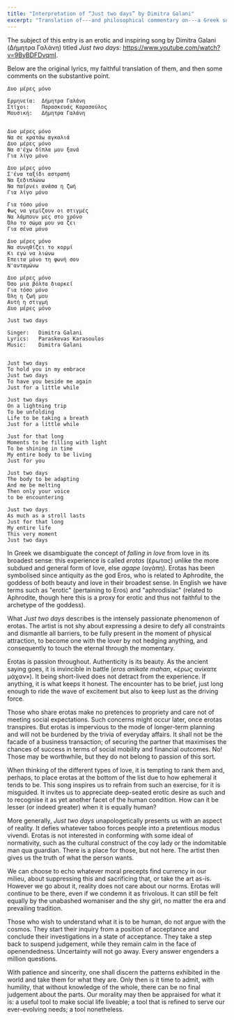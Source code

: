 ```yaml
---
title: "Interpretation of “Just two days” by Dimitra Galani"
excerpt: "Translation of---and philosophical commentary on---a Greek song whose translated title is 'Just two days'."
---
```


The subject of this entry is an erotic and inspiring song by Dimitra Galani (Δήμητρα
Γαλάνη) titled _Just two days_: <https://www.youtube.com/watch?v=9ByBDFDvqmI>.

Below are the original lyrics, my faithful translation of them, and
then some comments on the substantive point.

```
Δυο μέρες μόνο

Ερμηνεία:  Δήμητρα Γαλάνη
Στίχοι:    Παρασκευάς Καρασούλος
Μουσική:   Δήμητρα Γαλάνη


Δυο μέρες μόνο
Να σε κρατάω αγκαλιά
Δυο μέρες μόνο
Να σ'έχω δίπλα μου ξανά
Για λίγο μόνο

Δυο μέρες μόνο
Σ'ένα ταξίδι αστραπή
Να ξεδιπλώνω
Να παίρνει ανάσα η ζωή
Για λίγο μόνο

Για τόσο μόνο
Φως να γεμίζουν οι στιγμές
Να λάμπουν μες στο χρόνο
Όλο το σώμα μου να ζει
Για σένα μόνο

Δυο μέρες μόνο
Να συνηθίζει το κορμί
Κι εγώ να λιώνω
Έπειτα μόνο τη φωνή σου
Ν'ανταμώνω

Δυο μέρες μόνο
Όσο μια βόλτα διαρκεί
Για τόσο μόνο
Όλη η ζωή μου
Αυτή η στιγμή
Δυο μέρες μόνο
```

```
Just two days

Singer:   Dimitra Galani
Lyrics:   Paraskevas Karasoulos
Music:    Dimitra Galani


Just two days
To hold you in my embrace
Just two days
To have you beside me again
Just for a little while

Just two days
On a lightning trip
To be unfolding
Life to be taking a breath
Just for a little while

Just for that long
Moments to be filling with light
To be shining in time
My entire body to be living
Just for you

Just two days
The body to be adapting
And me be melting
Then only your voice
to be encountering

Just two days
As much as a stroll lasts
Just for that long
My entire life
This very moment
Just two days
```

In Greek we disambiguate the concept of _falling in love_ from love in
its broadest sense: this experience is called _erotas_ (έρωτας) unlike
the more subdued and general form of love, else _agape_ (αγάπη).
Erotas has been symbolised since antiquity as the god Eros, who is
related to Aphrodite, the goddess of both beauty and love in their
broadest sense. In English we have terms such as "erotic" (pertaining
to Eros) and "aphrodisiac" (related to Aphrodite, though here this is a
proxy for erotic and thus not faithful to the archetype of the goddess).

What _Just two days_ describes is the intensely passionate phenomenon
of erotas. The artist is not shy about expressing a desire to defy all
constraints and dismantle all barriers, to be fully present in the
moment of physical attraction, to become one with the lover by not
hedging anything, and consequently to touch the eternal through the
momentary.

Erotas is passion throughout. Authenticity is its beauty. As the
ancient saying goes, it is invincible in battle (_eros anikate mahan_,
«έρως ανίκατε μάχαν»). It being short-lived does not detract from the
experience. If anything, it is what keeps it honest. The encounter has
to be brief, just long enough to ride the wave of excitement but also
to keep lust as the driving force.

Those who share erotas make no pretences to propriety and care not of
meeting social expectations. Such concerns might occur later, once
erotas transpires. But erotas is impervious to the mode of longer-term
planning and will not be burdened by the trivia of everyday affairs.
It shall not be the facade of a business transaction; of securing the
partner that maximises the chances of success in terms of social
mobility and financial outcomes. No! Those may be worthwhile, but they
do not belong to passion of this sort.

When thinking of the different types of love, it is tempting to rank
them and, perhaps, to place erotas at the bottom of the list due to
how ephemeral it tends to be. This song inspires us to refrain from
such an exercise, for it is misguided. It invites us to appreciate
deep-seated erotic desire as such and to recognise it as yet another
facet of the human condition. How can it be lesser (or indeed greater)
when it is equally human?

More generally, _Just two days_ unapologetically presents us with an
aspect of reality. It defies whatever taboo forces people into a
pretentious modus vivendi. Erotas is not interested in conforming with
some ideal of normativity, such as the cultural construct of the coy
lady or the indomitable man qua guardian. There is a place for those,
but not here. The artist then gives us the truth of what the person
wants.

We can choose to echo whatever moral precepts find currency in our
milieu, about suppressing this and sacrificing that, or take the art
as-is. However we go about it, reality does not care about our norms.
Erotas will continue to be there, even if we condemn it as frivolous.
It can still be felt equally by the unabashed womaniser and the shy
girl, no matter the era and prevailing tradition.

Those who wish to understand what it is to be human, do not argue with
the cosmos. They start their inquiry from a position of acceptance and
conclude their investigations in a state of acceptance. They take a
step back to suspend judgement, while they remain calm in the face of
openendedness. Uncertainty will not go away. Every answer engenders a
million questions.

With patience and sincerity, one shall discern the patterns exhibited
in the world and take them for what they are. Only then is it time to
admit, with humility, that without knowledge of the whole, there can
be no final judgement about the parts. Our morality may then be
appraised for what it is: a useful tool to make social life liveable;
a tool that is refined to serve our ever-evolving needs; a tool
nonetheless.
